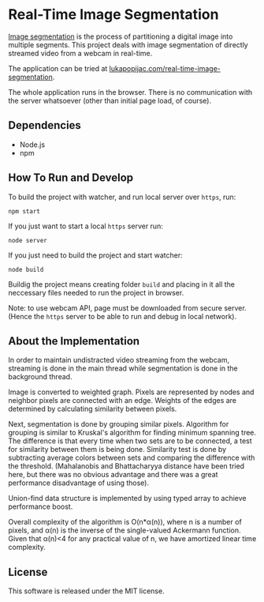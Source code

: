 Real-Time Image Segmentation
============================

[Image segmentation][1] is the process of partitioning a digital image into
multiple segments. This project deals with image segmentation of directly
streamed video from a webcam in real-time.

The application can be tried at [lukapopijac.com/real-time-image-segmentation][2].

The whole application runs in the browser. There is no communication with the
server whatsoever (other than initial page load, of course).


Dependencies
------------
 *  Node.js
 *  npm


How To Run and Develop
----------------------
To build the project with watcher, and run local server over `https`, run:
```
npm start
```

If you just want to start a local `https` server run:
```
node server
```

If you just need to build the project and start watcher:
```
node build
```

Buildig the project means creating folder `build` and placing in it all
the neccessary files needed to run the project in browser.

Note: to use webcam API, page must be downloaded from secure server.
(Hence the `https` server to be able to run and debug in local network).



About the Implementation
------------------------

In order to maintain undistracted video streaming from the webcam, streaming
is done in the main thread while segmentation is done in the background thread.

Image is converted to weighted graph. Pixels are represented by nodes and
neighbor pixels are connected with an edge. Weights of the edges are determined
by calculating similarity between pixels.

Next, segmentation is done by grouping similar pixels. Algorithm for grouping
is similar to Kruskal's algorithm for finding minimum spanning tree. The
difference is that every time when two sets are to be connected, a test for
similarity between them is being done. Similarity test is done by subtracting
average colors between sets and comparing the difference with the threshold.
(Mahalanobis and Bhattacharyya distance have been tried here, but there was
no obvious advantage and there was a great performance disadvantage of using
those).

Union-find data structure is implemented by using typed array to achieve
performance boost.

Overall complexity of the algorithm is O(n*<span class="alpha">&alpha;</span>(n)), where n is a number of pixels, and <span class="alpha">&alpha;</span>(n) is the inverse of the single-valued Ackermann function. Given that <span class="alpha">&alpha;</span>(n)&lt;4 for any practical value of n, we have amortized linear time complexity.


 [1]: http://en.wikipedia.org/wiki/Image_segmentation        "Image Segmentation"
 [2]: https://lukapopijac.com/real-time-image-segmentation/  "Real-Time Image Segmentation"



License
-------

This software is released under the MIT license.
